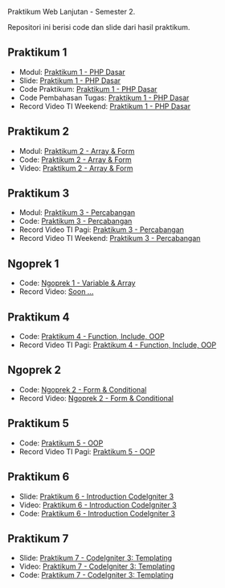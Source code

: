 Praktikum Web Lanjutan - Semester 2.

Repositori ini berisi code dan slide dari hasil praktikum.

## Praktikum 1

- Modul: [Praktikum 1 - PHP Dasar](https://elen.nurulfikri.ac.id/pluginfile.php/33857/mod_resource/content/0/01_praktikum_php.pdf)
- Slide: [Praktikum 1 - PHP Dasar](https://aufaroot18.github.io/pwl/Praktikum%201/Slide/Praktikum%201.pdf)
- Code Praktikum: [Praktikum 1 - PHP Dasar](https://github.com/aufaroot18/pwl/tree/main/Praktikum%201/Code)
- Code Pembahasan Tugas: [Praktikum 1 - PHP Dasar](https://github.com/aufaroot18/pwl/tree/main/Praktikum%201/Code%20Pembahasan%20Tugas)
- Record Video TI Weekend: [Praktikum 1 - PHP Dasar](https://drive.google.com/file/d/1i0TY5ptc_gER9yhMAkX2dxdXWE55yLLf/view)

## Praktikum 2

- Modul: [Praktikum 2 - Array & Form](https://elen.nurulfikri.ac.id/pluginfile.php/33857/mod_resource/content/0/01_praktikum_php.pdf)
- Code: [Praktikum 2 - Array & Form](https://github.com/aufaroot18/pwl/tree/main/Praktikum%202)
- Video: [Praktikum 2 - Array & Form](https://www.youtube.com/watch?v=xyqP6GdKVHk)

## Praktikum 3

- Modul: [Praktikum 3 - Percabangan](https://elen.nurulfikri.ac.id/pluginfile.php/34703/mod_resource/content/0/praktikum02_php.pdf)
- Code: [Praktikum 3 - Percabangan](https://github.com/aufaroot18/pwl/tree/main/Praktikum%203)
- Record Video TI Pagi: [Praktikum 3 - Percabangan](https://drive.google.com/file/d/1jD0PkvaQ-JtiDZeTHiLoTHpcOTPJX4Hs/view?usp=sharing)
- Record Video TI Weekend: [Praktikum 3 - Percabangan](https://drive.google.com/file/d/1PJLZHzRhTxBoxK-6x01vIS3uAfS43np6/view?usp=sharing)

## Ngoprek 1

- Code: [Ngoprek 1 - Variable & Array](https://github.com/aufaroot18/pwl/tree/main/Ngoprek%201/Code)
- Record Video: [Soon ...]()

## Praktikum 4
- Code: [Praktikum 4 - Function, Include, OOP](https://github.com/aufaroot18/pwl/tree/main/Praktikum%204)
- Record Video TI Pagi: [Praktikum 4 - Function, Include, OOP](https://drive.google.com/file/d/1blSIW96B68jy2GrKOJLJt9OpyISGWKdv/view?usp=sharing)

## Ngoprek 2
- Code: [Ngoprek 2 - Form & Conditional](https://github.com/aufaroot18/pwl/tree/main/Ngoprek%202/Code)
- Record Video: [Ngoprek 2 - Form & Conditional](https://drive.google.com/file/d/1fTJPz41BgSUyXlYWtOGD3NK5J0H38iOB/view?usp=sharing)

## Praktikum 5
- Code: [Praktikum 5 - OOP](https://github.com/aufaroot18/pwl/tree/main/Praktikum%205/Code)
- Record Video TI Pagi: [Praktikum 5 - OOP](https://drive.google.com/file/d/1FA6sSnIbkLiVIshbuR9QQePIPdmVUZHG/view?usp=sharing)

## Praktikum 6
- Slide: [Praktikum 6 - Introduction CodeIgniter 3](https://aufaroot18.github.io/pwl/Praktikum%206/Slide/Pertemuan%206.pdf)
- Video: [Praktikum 6 - Introduction CodeIgniter 3](https://youtu.be/IJFdZAWrdNs)
- Code: [Praktikum 6 - Introduction CodeIgniter 3](https://github.com/aufaroot18/pwl/tree/main/Praktikum%206/Code)

## Praktikum 7
- Slide: [Praktikum 7 - CodeIgniter 3: Templating](#)
- Video: [Praktikum 7 - CodeIgniter 3: Templating](https://youtu.be/vUonoL-8FTI)
- Code: [Praktikum 7 - CodeIgniter 3: Templating](#)
